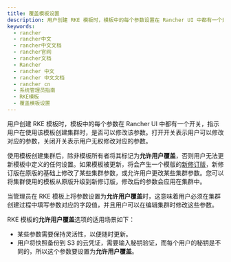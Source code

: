 ```yaml
---
title: 覆盖模板设置
description: 用户创建 RKE 模板时，模板中的每个参数设置在 Rancher UI 中都有一个开关，指示用户在使用该模板创建集群时，是否可以修改该参数。打开开关表示用户可以修改对应的参数，关闭开关表示用户无权修改对应的参数。
keywords:
  - rancher
  - rancher中文
  - rancher中文文档
  - rancher官网
  - rancher文档
  - Rancher
  - rancher 中文
  - rancher 中文文档
  - rancher cn
  - 系统管理员指南
  - RKE模板
  - 覆盖模板设置
---
```


用户创建 RKE 模板时，模板中的每个参数在 Rancher UI 中都有一个开关，指示用户在使用该模板创建集群时，是否可以修改该参数。打开开关表示用户可以修改对应的参数，关闭开关表示用户无权修改对应的参数。

使用模板创建集群后，除非模板所有者将其标记为**允许用户覆盖**，否则用户无法更新模板中定义的任何设置。如果模板被更新，将会产生一个模版的[新修订版](/docs/rancher2/admin-settings/rke-templates/creating-and-revising/_index)，新修订版在原版的基础上修改了某些集群参数，或允许用户更改某些集群参数。您可以将集群使用的模板从原版升级到新修订版，修改后的参数会应用在集群中。

当管理员在 RKE 模板上将参数设置为**允许用户覆盖**时，这意味着用户必须在集群创建过程中填写参数对应的字段值，并且用户可以在编辑集群时修改这些参数。

RKE 模板的**允许用户覆盖**选项的适用场景如下：

- 某些参数需要保持灵活性，以便随时更新。
- 用户将快照备份到 S3 的云凭证，需要输入秘钥验证，而每个用户的秘钥是不同的，所以这个参数要设置为**允许用户覆盖**。
